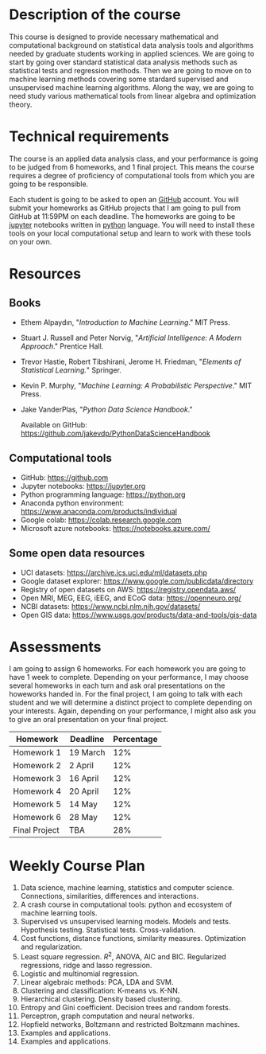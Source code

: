 # Description of the course

This course is designed to provide necessary mathematical and computational background on
statistical data analysis tools and algorithms needed by graduate students working in
applied sciences.  We are going to start by going over standard statistical data analysis
methods such as statistical tests and regression methods.  Then we are going to move on to
machine learning methods covering some stardard supervised and unsupervised machine learning
algorithms.  Along the way, we are going to need study various mathematical tools from
linear algebra and optimization theory.

# Technical requirements

The course is an applied data analysis class, and your performance is going to be judged
from 6 homeworks, and 1 final project.  This means the course requires a degree of
proficiency of computational tools from which you are going to be responsible.

Each student is going to be asked to open an [GitHub][1] account.  You will submit your
homeworks as GitHub projects that I am going to pull from GitHub at 11:59PM on each
deadline.  The homeworks are going to be [jupyter][2] notebooks written in [python][3]
language. You will need to install these tools on your local computational setup and learn
to work with these tools on your own.

[1]: https://github.com
[2]: https://jupyter.org
[3]: https://python.org

# Resources

## Books 

+ Ethem Alpaydın, "*Introduction to Machine Learning*." MIT Press.
+ Stuart J. Russell and Peter Norvig, "*Artificial Intelligence: A Modern Approach*." Prentice Hall.
+ Trevor Hastie, Robert Tibshirani, Jerome H. Friedman, "*Elements of Statistical Learning.*" Springer.
+ Kevin P. Murphy, "*Machine Learning: A Probabilistic Perspective*." MIT Press.
+ Jake VanderPlas, "*Python Data Science Handbook*." 

  Available on GitHub: https://github.com/jakevdp/PythonDataScienceHandbook

## Computational tools

* GitHub: https://github.com
* Jupyter notebooks: https://jupyter.org
* Python programming language: https://python.org
* Anaconda python environment: https://www.anaconda.com/products/individual
* Google colab: https://colab.research.google.com
* Microsoft azure notebooks: https://notebooks.azure.com/

## Some open data resources

* UCI datasets: https://archive.ics.uci.edu/ml/datasets.php
* Google dataset explorer: https://www.google.com/publicdata/directory
* Registry of open datasets on AWS: https://registry.opendata.aws/
* Open MRI, MEG, EEG, iEEG, and ECoG data: https://openneuro.org/
* NCBI datasets: https://www.ncbi.nlm.nih.gov/datasets/
* Open GIS data: https://www.usgs.gov/products/data-and-tools/gis-data

# Assessments

I am going to assign 6 homeworks.  For each homework you are going to have 1 week to
complete. Depending on your performance, I may choose several homeworks in each turn and ask
oral presentations on the howeworks handed in.  For the final project, I am going to talk
with each student and we will determine a distinct project to complete depending on your
interests.  Again, depending on your performance, I might also ask you to give an oral
presentation on your final project.

| **Homework**  | **Deadline** | **Percentage** |
|---------------|--------------|----------------|
| Homework 1    | 19 March     | 12%            |
| Homework 2    | 2 April      | 12%            |
| Homework 3    | 16 April     | 12%            |
| Homework 4    | 20 April     | 12%            |
| Homework 5    | 14   May     | 12%            |
| Homework 6    | 28   May     | 12%            |
| Final Project | TBA          | 28%            |

# Weekly Course Plan

1. Data science, machine learning, statistics and computer science. Connections,
   similarities, differences and interactions.
2. A crash course in computational tools: python and ecosystem of machine learning tools.
3. Supervised vs unsupervised learning models. Models and tests. Hypothesis
   testing. Statistical tests. Cross-validation.
4. Cost functions, distance functions, similarity measures. Optimization and regularization.
5. Least square regression. $R^2$, ANOVA, AIC and BIC. Regularized regressions, ridge and
   lasso regression.
6. Logistic and multinomial regression.
7. Linear algebraic methods: PCA, LDA and SVM.
8. Clustering and classification: K-means vs. K-NN.
9. Hierarchical clustering. Density based clustering.
10. Entropy and Gini coefficient. Decision trees and random forests.
11. Perceptron, graph computation and neural networks.
12. Hopfield networks, Boltzmann and restricted Boltzmann machines.
13. Examples and applications.
14. Examples and applications.
